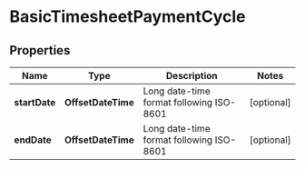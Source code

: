 

# BasicTimesheetPaymentCycle


## Properties

| Name | Type | Description | Notes |
|------------ | ------------- | ------------- | -------------|
|**startDate** | **OffsetDateTime** | Long date-time format following ISO-8601 |  [optional] |
|**endDate** | **OffsetDateTime** | Long date-time format following ISO-8601 |  [optional] |



